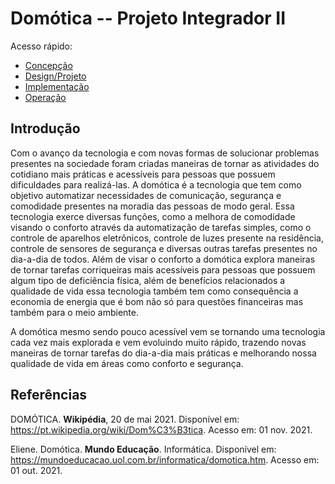 # Domótica -- Projeto Integrador II

Acesso rápido:
  - [Concepção](./concepcao.md)
  - [Design/Projeto](./design.md)
  - [Implementação](./Implementação/implementacao.md)
  - [Operação](./operacao.md)

## Introdução

Com o avanço da tecnologia e com novas formas de solucionar problemas presentes na sociedade foram criadas maneiras de tornar as atividades do cotidiano mais práticas e acessíveis para pessoas que possuem dificuldades para realizá-las. A domótica é a tecnologia que tem como objetivo automatizar necessidades de comunicação, segurança e comodidade presentes na moradia das pessoas de modo geral. Essa tecnologia exerce diversas funções, como a melhora de comodidade visando o conforto através da automatização de tarefas simples, como o controle de aparelhos eletrônicos, controle de luzes presente na residência, controle de sensores de segurança e diversas outras tarefas presentes no dia-a-dia de todos. Além de visar o conforto a domótica explora maneiras de tornar tarefas corriqueiras mais acessíveis para pessoas que possuem algum tipo de deficiência física, além de benefícios relacionados a qualidade de vida essa tecnologia também tem como consequência a economia de energia que é bom não só para questões financeiras mas também para o meio ambiente.
  
A domótica mesmo sendo pouco acessível vem se tornando uma tecnologia cada vez mais explorada e vem evoluindo muito rápido, trazendo novas maneiras de tornar tarefas do dia-a-dia mais práticas e melhorando nossa qualidade de vida em áreas como conforto e segurança.



## Referências

DOMÓTICA. **Wikipédia**, 20 de mai 2021. Disponível em: <https://pt.wikipedia.org/wiki/Dom%C3%B3tica>. Acesso em: 01 nov. 2021.

Eliene. Domótica. **Mundo Educação**. Informática. Disponível em: <https://mundoeducacao.uol.com.br/informatica/domotica.htm>. Acesso em: 01 out. 2021.

